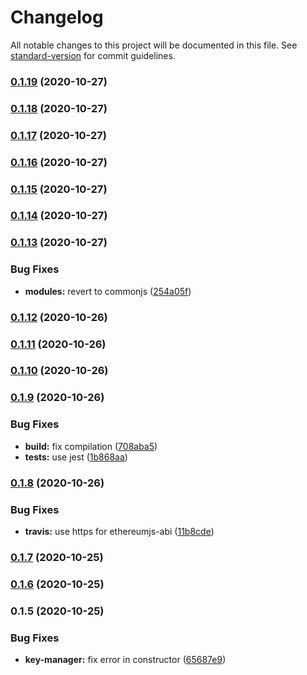 # Changelog

All notable changes to this project will be documented in this file. See [standard-version](https://github.com/conventional-changelog/standard-version) for commit guidelines.

### [0.1.19](https://github.com/rryter/solidity-playground/compare/v0.1.18...v0.1.19) (2020-10-27)

### [0.1.18](https://github.com/rryter/solidity-playground/compare/v0.1.17...v0.1.18) (2020-10-27)

### [0.1.17](https://github.com/rryter/solidity-playground/compare/v0.1.16...v0.1.17) (2020-10-27)

### [0.1.16](https://github.com/rryter/solidity-playground/compare/v0.1.15...v0.1.16) (2020-10-27)

### [0.1.15](https://github.com/rryter/solidity-playground/compare/v0.1.14...v0.1.15) (2020-10-27)

### [0.1.14](https://github.com/rryter/solidity-playground/compare/v0.1.13...v0.1.14) (2020-10-27)

### [0.1.13](https://github.com/rryter/solidity-playground/compare/v0.1.12...v0.1.13) (2020-10-27)


### Bug Fixes

* **modules:** revert to commonjs ([254a05f](https://github.com/rryter/solidity-playground/commit/254a05fba3e6ad0ff96a7c4d80ea9f9f81e0a510))

### [0.1.12](https://github.com/rryter/solidity-playground/compare/v0.1.11...v0.1.12) (2020-10-26)

### [0.1.11](https://github.com/rryter/solidity-playground/compare/v0.1.10...v0.1.11) (2020-10-26)

### [0.1.10](https://github.com/rryter/solidity-playground/compare/v0.1.9...v0.1.10) (2020-10-26)

### [0.1.9](https://github.com/rryter/solidity-playground/compare/v0.1.8...v0.1.9) (2020-10-26)


### Bug Fixes

* **build:** fix compilation ([708aba5](https://github.com/rryter/solidity-playground/commit/708aba5e614340fd9f5789356cb904d5ccd3da5e))
* **tests:** use jest ([1b868aa](https://github.com/rryter/solidity-playground/commit/1b868aa7d8b7d847c54adae07f46a881fde4fb2b))

### [0.1.8](https://github.com/rryter/solidity-playground/compare/v0.1.7...v0.1.8) (2020-10-26)


### Bug Fixes

* **travis:** use https for ethereumjs-abi ([11b8cde](https://github.com/rryter/solidity-playground/commit/11b8cdeeff7b236b128f2aac38db99f56c2101f3))

### [0.1.7](https://github.com/rryter/solidity-playground/compare/v0.1.6...v0.1.7) (2020-10-25)

### [0.1.6](https://github.com/rryter/solidity-playground/compare/v0.1.5...v0.1.6) (2020-10-25)

### 0.1.5 (2020-10-25)


### Bug Fixes

* **key-manager:** fix error in constructor ([65687e9](https://github.com/rryter/solidity-playground/commit/65687e90c15a4567d1d12de490b11f8c1ed69ecf))
